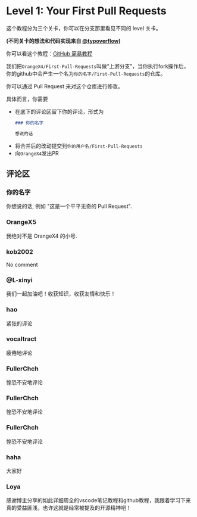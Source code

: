 # Level 1: Your First Pull Requests

这个教程分为三个关卡，你可以在分支那里看见不同的 level 关卡。

**(不同关卡的想法和代码实现来自 [@typoverflow](https://github.com/typoverflow/First-Pull-Requests))**

你可以看这个教程：[GitHub 简易教程](https://orangex4.cool/post/github-tutorials-for-beginner/)

我们把`OrangeX4/First-Pull-Requests`叫做“上游分支”，当你执行fork操作后，你的github中会产生一个名为`你的名字/First-Pull-Requests`的仓库。

你可以通过 Pull Request 来对这个仓库进行修改。

具体而言，你需要
+ 在底下的评论区留下你的评论，形式为
  ```markdown
  ### 你的名字
  
  想说的话
  ```
+ 将合并后的改动提交到`你的用户名/First-Pull-Requests`
+ 向`OrangeX4`发出PR


## 评论区

### 你的名字

你想说的话, 例如 "这是一个平平无奇的 Pull Request".

### OrangeX5

我绝对不是 OrangeX4 的小号.

### kob2002

No comment

### @L-xinyi

我们一起加油吧！收获知识，收获友情和快乐！

### hao

紧张的评论

### vocaltract

疲倦地评论

### FullerChch

惶恐不安地评论

### FullerChch

惶恐不安地评论


### FullerChch

惶恐不安地评论

### haha

大家好

### Loya

感谢博主分享的如此详细周全的vscode笔记教程和github教程，我跟着学习下来真的受益匪浅，也许这就是经常被提及的开源精神吧！
